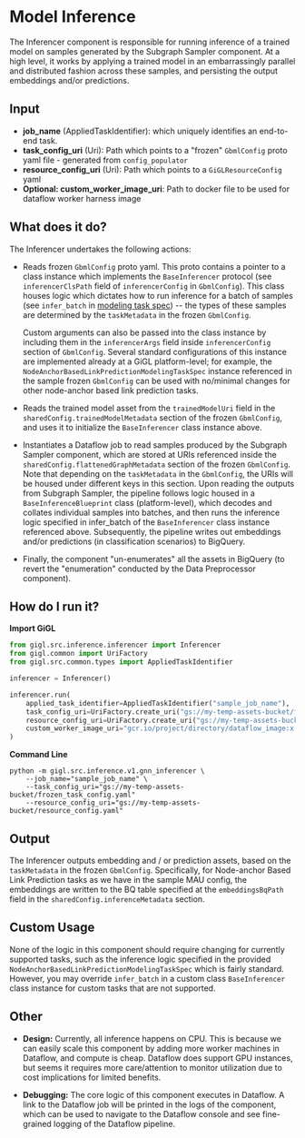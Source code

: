 # Model Inference

The Inferencer component is responsible for running inference of a trained model on samples generated by the Subgraph Sampler component.  At a high level, it works by applying a trained model in an embarrassingly parallel and distributed fashion across these samples, and persisting the output embeddings and/or predictions.

## Input

- **job_name** (AppliedTaskIdentifier):  which uniquely identifies an end-to-end task.
- **task_config_uri** (Uri):  Path which points to a "frozen" `GbmlConfig` proto yaml file - generated from `config_populator`
- **resource_config_uri** (Uri): Path which points to a `GiGLResourceConfig` yaml
- **Optional: custom_worker_image_uri**: Path to docker file to be used for dataflow worker harness image

## What does it do?

The Inferencer undertakes the following actions:

- Reads frozen `GbmlConfig` proto yaml.  This proto contains a pointer to a class instance which implements the `BaseInferencer` protocol (see `inferencerClsPath` field of `inferencerConfig` in `GbmlConfig`).  This class houses logic which dictates how to run inference for a batch of samples (see `infer_batch` in [modeling task spec](../../../../python/gigl/src/common/modeling_task_specs/node_anchor_based_link_prediction_modeling_task_spec.py)) -- the types of these samples are determined by the `taskMetadata` in the frozen `GbmlConfig`.

  Custom arguments can also be passed into the class instance by including them in the `inferencerArgs` field inside `inferencerConfig` section of `GbmlConfig`.  Several standard configurations of this instance are implemented already at a GiGL platform-level; for example, the `NodeAnchorBasedLinkPredictionModelingTaskSpec` instance referenced in the sample frozen `GbmlConfig` can be used with no/minimal changes for other node-anchor based link prediction tasks.

- Reads the trained model asset from the `trainedModelUri` field in the `sharedConfig.trainedModelMetadata` section of the frozen `GbmlConfig`, and uses it to initialize the `BaseInferencer` class instance above.

- Instantiates a Dataflow job to read samples produced by the Subgraph Sampler component, which are stored at URIs referenced inside the `sharedConfig.flattenedGraphMetadata` section of the frozen `GbmlConfig`.  Note that depending on the `taskMetadata` in the `GbmlConfig`, the URIs will be housed under different keys in this section. Upon reading the outputs from Subgraph Sampler,  the pipeline follows logic housed in a `BaseInferenceBlueprint` class (platform-level), which decodes and collates individual samples into batches, and then runs the inference logic specified in infer_batch of the `BaseInferencer` class instance referenced above.  Subsequently, the pipeline writes out embeddings and/or predictions (in classification scenarios) to BigQuery.

- Finally, the component "un-enumerates" all the assets in BigQuery (to revert the "enumeration" conducted by the Data Preprocessor component).  

## How do I run it?
**Import GiGL**

```python
from gigl.src.inference.inferencer import Inferencer
from gigl.common import UriFactory
from gigl.src.common.types import AppliedTaskIdentifier

inferencer = Inferencer()

inferencer.run(
    applied_task_identifier=AppliedTaskIdentifier("sample_job_name"),
    task_config_uri=UriFactory.create_uri("gs://my-temp-assets-bucket/frozen_task_config.yaml"),
    resource_config_uri=UriFactory.create_uri("gs://my-temp-assets-bucket/resource_config.yaml")
    custom_worker_image_uri="gcr.io/project/directory/dataflow_image:x.x.x",  # Optional
)
```

**Command Line**
```
python -m gigl.src.inference.v1.gnn_inferencer \
    --job_name="sample_job_name" \
    --task_config_uri="gs://my-temp-assets-bucket/frozen_task_config.yaml"
    --resource_config_uri="gs://my-temp-assets-bucket/resource_config.yaml"
```

## Output

The Inferencer outputs embedding and / or prediction assets, based on the `taskMetadata` in the frozen `GbmlConfig`.  Specifically, for Node-anchor Based Link Prediction tasks as we have in the sample MAU config, the embeddings are written to the BQ table specified at the `embeddingsBqPath` field in the `sharedConfig.inferenceMetadata` section.

## Custom Usage

None of the logic in this component should require changing for currently supported tasks, such as the inference logic specified in the provided `NodeAnchorBasedLinkPredictionModelingTaskSpec` which is fairly standard. However, you may override `infer_batch` in a custom class `BaseInferencer` class instance for custom tasks that are not supported.

## Other

- **Design:** Currently, all inference happens on CPU.  This is because we can easily scale this component by adding more worker machines in Dataflow, and compute is cheap.  Dataflow does support GPU instances, but seems it requires more care/attention to monitor utilization due to cost implications for limited benefits.

- **Debugging:** The core logic of this component executes in Dataflow.  A link to the Dataflow job will be printed in the logs of the component, which can be used to navigate to the Dataflow console and see fine-grained logging of the Dataflow pipeline.
